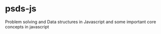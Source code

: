 # psds-js
Problem solving and Data structures in Javascript and some important core concepts in javascript
